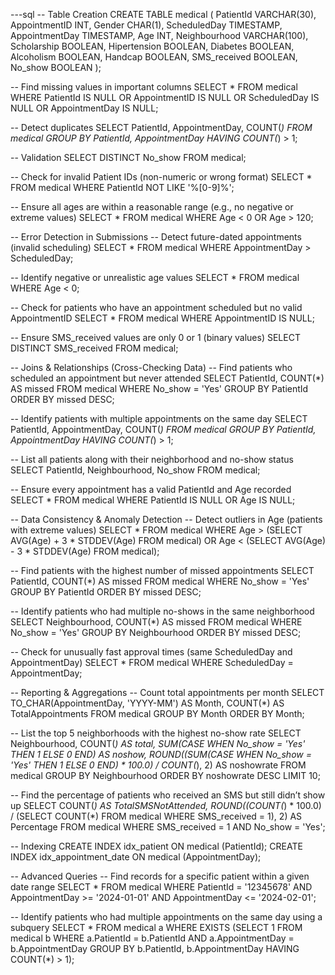 ---sql
-- Table Creation
CREATE TABLE medical (
    PatientId VARCHAR(30),
    AppointmentID INT,
    Gender CHAR(1),
    ScheduledDay TIMESTAMP,
    AppointmentDay TIMESTAMP,
    Age INT,
    Neighbourhood VARCHAR(100),
    Scholarship BOOLEAN,
    Hipertension BOOLEAN,
    Diabetes BOOLEAN,
    Alcoholism BOOLEAN,
    Handcap BOOLEAN,
    SMS_received BOOLEAN,
    No_show BOOLEAN
);

-- Find missing values in important columns
SELECT * FROM medical
WHERE PatientId IS NULL
   OR AppointmentID IS NULL
   OR ScheduledDay IS NULL
   OR AppointmentDay IS NULL;

-- Detect duplicates
SELECT PatientId, AppointmentDay, COUNT(*)
FROM medical
GROUP BY PatientId, AppointmentDay
HAVING COUNT(*) > 1;

-- Validation
SELECT DISTINCT No_show FROM medical;

-- Check for invalid Patient IDs (non-numeric or wrong format)
SELECT * FROM medical WHERE PatientId NOT LIKE '%[0-9]%';

-- Ensure all ages are within a reasonable range (e.g., no negative or extreme values)
SELECT * FROM medical WHERE Age < 0 OR Age > 120;

-- Error Detection in Submissions
-- Detect future-dated appointments (invalid scheduling)
SELECT * FROM medical WHERE AppointmentDay > ScheduledDay;

-- Identify negative or unrealistic age values
SELECT * FROM medical WHERE Age < 0;

-- Check for patients who have an appointment scheduled but no valid AppointmentID
SELECT * FROM medical WHERE AppointmentID IS NULL;

-- Ensure SMS_received values are only 0 or 1 (binary values)
SELECT DISTINCT SMS_received FROM medical;

-- Joins & Relationships (Cross-Checking Data)
-- Find patients who scheduled an appointment but never attended
SELECT PatientId, COUNT(*) AS missed
FROM medical 
WHERE No_show = 'Yes'
GROUP BY PatientId
ORDER BY missed DESC;

-- Identify patients with multiple appointments on the same day
SELECT PatientId, AppointmentDay, COUNT(*)
FROM medical 
GROUP BY PatientId, AppointmentDay 
HAVING COUNT(*) > 1;

-- List all patients along with their neighborhood and no-show status
SELECT PatientId, Neighbourhood, No_show FROM medical;

-- Ensure every appointment has a valid PatientId and Age recorded
SELECT * FROM medical WHERE PatientId IS NULL OR Age IS NULL;

-- Data Consistency & Anomaly Detection
-- Detect outliers in Age (patients with extreme values)
SELECT * FROM medical 
WHERE Age > (SELECT AVG(Age) + 3 * STDDEV(Age) FROM medical)
   OR Age < (SELECT AVG(Age) - 3 * STDDEV(Age) FROM medical);

-- Find patients with the highest number of missed appointments
SELECT PatientId, COUNT(*) AS missed 
FROM medical
WHERE No_show = 'Yes'
GROUP BY PatientId
ORDER BY missed DESC;

-- Identify patients who had multiple no-shows in the same neighborhood
SELECT Neighbourhood, COUNT(*) AS missed
FROM medical
WHERE No_show = 'Yes'
GROUP BY Neighbourhood
ORDER BY missed DESC;

-- Check for unusually fast approval times (same ScheduledDay and AppointmentDay)
SELECT * FROM medical WHERE ScheduledDay = AppointmentDay;

-- Reporting & Aggregations
-- Count total appointments per month
SELECT TO_CHAR(AppointmentDay, 'YYYY-MM') AS Month, COUNT(*) AS TotalAppointments
FROM medical
GROUP BY Month
ORDER BY Month;

-- List the top 5 neighborhoods with the highest no-show rate
SELECT Neighbourhood, COUNT(*) AS total,
       SUM(CASE WHEN No_show = 'Yes' THEN 1 ELSE 0 END) AS noshow,
       ROUND((SUM(CASE WHEN No_show = 'Yes' THEN 1 ELSE 0 END) * 100.0) / COUNT(*), 2) AS noshowrate
FROM medical
GROUP BY Neighbourhood
ORDER BY noshowrate DESC
LIMIT 10;

-- Find the percentage of patients who received an SMS but still didn’t show up
SELECT COUNT(*) AS TotalSMSNotAttended, 
       ROUND((COUNT(*) * 100.0) / (SELECT COUNT(*) FROM medical WHERE SMS_received = 1), 2) AS Percentage 
FROM medical 
WHERE SMS_received = 1 AND No_show = 'Yes';

-- Indexing
CREATE INDEX idx_patient ON medical (PatientId);
CREATE INDEX idx_appointment_date ON medical (AppointmentDay);

-- Advanced Queries
-- Find records for a specific patient within a given date range
SELECT * 
FROM medical
WHERE PatientId = '12345678' 
   AND AppointmentDay >= '2024-01-01' 
   AND AppointmentDay <= '2024-02-01';

-- Identify patients who had multiple appointments on the same day using a subquery
SELECT * 
FROM medical a
WHERE EXISTS (SELECT 1 
              FROM medical b 
              WHERE a.PatientId = b.PatientId 
                AND a.AppointmentDay = b.AppointmentDay 
              GROUP BY b.PatientId, b.AppointmentDay 
              HAVING COUNT(*) > 1);
